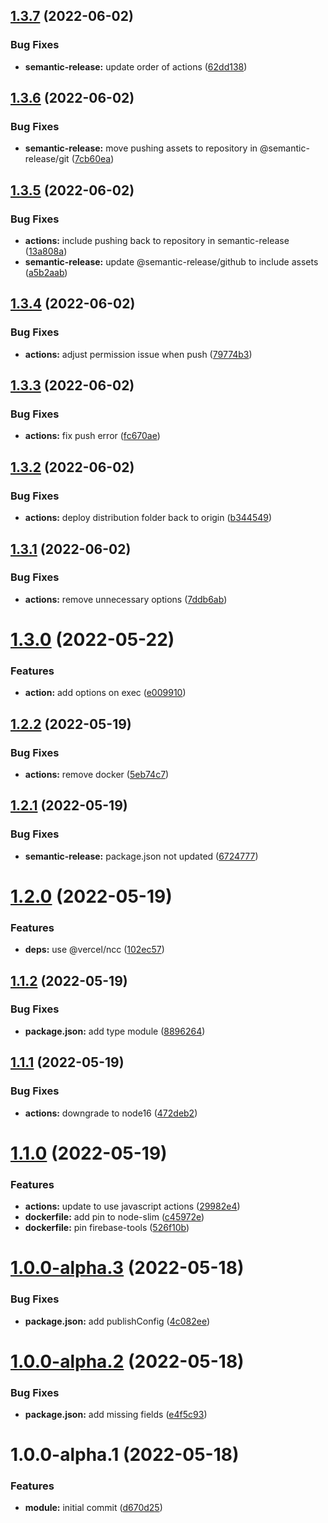 ## [1.3.7](https://github.com/sws2apps/firebase-deployment/compare/v1.3.6...v1.3.7) (2022-06-02)


### Bug Fixes

* **semantic-release:** update order of actions ([62dd138](https://github.com/sws2apps/firebase-deployment/commit/62dd138fe63a11d0714c3caa7bb870cde2856b9c))

## [1.3.6](https://github.com/sws2apps/firebase-deployment/compare/v1.3.5...v1.3.6) (2022-06-02)


### Bug Fixes

* **semantic-release:** move pushing assets to repository in @semantic-release/git ([7cb60ea](https://github.com/sws2apps/firebase-deployment/commit/7cb60eaafb88903e161df3c361801708f788e503))

## [1.3.5](https://github.com/sws2apps/firebase-deployment/compare/v1.3.4...v1.3.5) (2022-06-02)


### Bug Fixes

* **actions:** include pushing back to repository in semantic-release ([13a808a](https://github.com/sws2apps/firebase-deployment/commit/13a808a88a6f24c29ddc0b33deff5f5bbb0efbe3))
* **semantic-release:** update @semantic-release/github to include assets ([a5b2aab](https://github.com/sws2apps/firebase-deployment/commit/a5b2aab8161e07af614ada92649507c53adf7c6a))

## [1.3.4](https://github.com/sws2apps/firebase-deployment/compare/v1.3.3...v1.3.4) (2022-06-02)


### Bug Fixes

* **actions:** adjust permission issue when push ([79774b3](https://github.com/sws2apps/firebase-deployment/commit/79774b3a1e7a47fd970446c630a9ec115db925f7))

## [1.3.3](https://github.com/sws2apps/firebase-deployment/compare/v1.3.2...v1.3.3) (2022-06-02)


### Bug Fixes

* **actions:** fix push error ([fc670ae](https://github.com/sws2apps/firebase-deployment/commit/fc670ae00c48c6b9eb80fe389e81d8a045e5d39f))

## [1.3.2](https://github.com/sws2apps/firebase-deployment/compare/v1.3.1...v1.3.2) (2022-06-02)


### Bug Fixes

* **actions:** deploy distribution folder back to origin ([b344549](https://github.com/sws2apps/firebase-deployment/commit/b344549dd8d54f83b19818bf9cc846171e88d32f))

## [1.3.1](https://github.com/sws2apps/firebase-deployment/compare/v1.3.0...v1.3.1) (2022-06-02)


### Bug Fixes

* **actions:** remove unnecessary options ([7ddb6ab](https://github.com/sws2apps/firebase-deployment/commit/7ddb6ab19dad5c28f653760097d81c76e0ce1846))

# [1.3.0](https://github.com/sws2apps/firebase-deployment/compare/v1.2.2...v1.3.0) (2022-05-22)


### Features

* **action:** add options on exec ([e009910](https://github.com/sws2apps/firebase-deployment/commit/e009910f1a66f646ec76015b35b2f7f9cc44de5e))

## [1.2.2](https://github.com/sws2apps/firebase-deployment/compare/v1.2.1...v1.2.2) (2022-05-19)


### Bug Fixes

* **actions:** remove docker ([5eb74c7](https://github.com/sws2apps/firebase-deployment/commit/5eb74c74b410ae7a29aebee5392825fdeda24b30))

## [1.2.1](https://github.com/sws2apps/firebase-deployment/compare/v1.2.0...v1.2.1) (2022-05-19)


### Bug Fixes

* **semantic-release:** package.json not updated ([6724777](https://github.com/sws2apps/firebase-deployment/commit/67247779ce654220280ae29a29b0f4e0d254fec6))

# [1.2.0](https://github.com/sws2apps/firebase-deployment/compare/v1.1.2...v1.2.0) (2022-05-19)


### Features

* **deps:** use @vercel/ncc ([102ec57](https://github.com/sws2apps/firebase-deployment/commit/102ec57a3b1ef0aedc319ca6a49fb1544aad333b))

## [1.1.2](https://github.com/sws2apps/firebase-deployment/compare/v1.1.1...v1.1.2) (2022-05-19)


### Bug Fixes

* **package.json:** add type module ([8896264](https://github.com/sws2apps/firebase-deployment/commit/88962645a0213033405a2c253e65027d0c486ae6))

## [1.1.1](https://github.com/sws2apps/firebase-deployment/compare/v1.1.0...v1.1.1) (2022-05-19)


### Bug Fixes

* **actions:** downgrade to node16 ([472deb2](https://github.com/sws2apps/firebase-deployment/commit/472deb2afdeaba52ff14990b44d3b04e91a153c2))

# [1.1.0](https://github.com/sws2apps/firebase-deployment/compare/v1.0.1...v1.1.0) (2022-05-19)


### Features

* **actions:** update to use javascript actions ([29982e4](https://github.com/sws2apps/firebase-deployment/commit/29982e43285b135a0f04963326602139c0182927))
* **dockerfile:** add pin to node-slim ([c45972e](https://github.com/sws2apps/firebase-deployment/commit/c45972e62e7e76b9d14379bfc172a73a261911d5))
* **dockerfile:** pin firebase-tools ([526f10b](https://github.com/sws2apps/firebase-deployment/commit/526f10bafb065f8b5088698983dd7e9042acda1c))

# [1.0.0-alpha.3](https://github.com/sws2apps/react-sw-helper/compare/v1.0.0-alpha.2...v1.0.0-alpha.3) (2022-05-18)


### Bug Fixes

* **package.json:** add publishConfig ([4c082ee](https://github.com/sws2apps/react-sw-helper/commit/4c082ee5f684b8f92171a9cb4e013e9a40548479))

# [1.0.0-alpha.2](https://github.com/sws2apps/react-sw-helper/compare/v1.0.0-alpha.1...v1.0.0-alpha.2) (2022-05-18)


### Bug Fixes

* **package.json:** add missing fields ([e4f5c93](https://github.com/sws2apps/react-sw-helper/commit/e4f5c9358a29cfb9a100546b6e75f829f1eb86a3))

# 1.0.0-alpha.1 (2022-05-18)


### Features

* **module:** initial commit ([d670d25](https://github.com/sws2apps/react-sw-helper/commit/d670d25a34cf4e6d3a1c7b23f6e7d200b1124c42))
